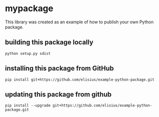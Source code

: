 # mypackage
This library was created as an example of how to publish your own Python package.

## building this package locally
`python setup.py sdist`

## installing this package from GitHub
`pip install git+https://github.com/elisius/example-python-package.git`

## updating this package from github
`pip install --upgrade git+https://github.com/elisius/example-python-package.git`
